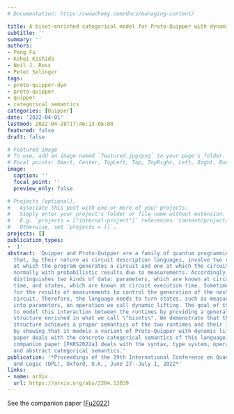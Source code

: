 ```yaml
---
# Documentation: https://wowchemy.com/docs/managing-content/

title: A biset-enriched categorical model for Proto-Quipper with dynamic lifting
subtitle: ''
summary: ''
authors:
- Peng Fu
- Kohei Kishida
- Neil J. Ross
- Peter Selinger
tags:
- proto-quipper-dyn
- proto-quipper
- quipper
- categorical semantics
categories: [Quipper]
date: '2022-04-01'
lastmod: 2022-04-28T17:46:13-05:00
featured: false
draft: false

# Featured image
# To use, add an image named `featured.jpg/png` to your page's folder.
# Focal points: Smart, Center, TopLeft, Top, TopRight, Left, Right, BottomLeft, Bottom, BottomRight.
image:
  caption: ''
  focal_point: ''
  preview_only: false

# Projects (optional).
#   Associate this post with one or more of your projects.
#   Simply enter your project's folder or file name without extension.
#   E.g. `projects = ["internal-project"]` references `content/project/deep-learning/index.md`.
#   Otherwise, set `projects = []`.
projects: []
publication_types:
- '1'
abstract: 'Quipper and Proto-Quipper are a family of quantum programming languages
  that, by their nature as circuit description languages, involve two runtimes: one
  at which the program generates a circuit and one at which the circuit is executed,
  normally with probabilistic results due to measurements. Accordingly, the language
  distinguishes two kinds of data: parameters, which are known at circuit generation
  time, and states, which are known at circuit execution time. Sometimes, it is desirable
  for the results of measurements to control the generation of the next part of the
  circuit. Therefore, the language needs to turn states, such as measurement outcomes,
  into parameters, an operation we call dynamic lifting. The goal of this paper is
  to model this interaction between the runtimes by providing a general categorical
  structure enriched in what we call \"bisets\". We demonstrate that the biset-enriched
  structure achieves a proper semantics of the two runtimes and their interaction,
  by showing that it models a variant of Proto-Quipper with dynamic lifting. The present
  paper deals with the concrete categorical semantics of this language, whereas a
  companion paper [FKRS2022a] deals with the syntax, type system, operational semantics,
  and abstract categorical semantics.'
publication: '*Proceedings of the 19th International Conference on Quantum Physics
  and Logic (QPL), Oxford, U.K., June 27--July 1, 2022*'
links:
- name: arXiv
  url: https://arxiv.org/abs/2204.13039
---
```

See the companion paper [[Fu2022](../Fu2022)]